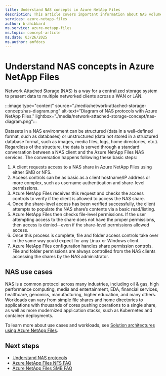 ```yaml
---
title: Understand NAS concepts in Azure NetApp Files
description: This article covers important information about NAS volumes when using Azure NetApp Files.
services: azure-netapp-files
author: b-ahibbard
ms.service: azure-netapp-files
ms.topic: concept-article
ms.date: 03/26/2025
ms.author: anfdocs
---
```

# Understand NAS concepts in Azure NetApp Files 

Network Attached Storage (NAS) is a way for a centralized storage system to present data to multiple networked clients across a WAN or LAN.  

:::image type="content" source="./media/network-attached-storage-concept/nas-diagram.png" alt-text="Diagram of NAS protocols with Azure NetApp Files." lightbox="./media/network-attached-storage-concept/nas-diagram.png":::

Datasets in a NAS environment can be structured (data in a well-defined format, such as databases) or unstructured (data not stored in a structured database format, such as images, media files, logs, home directories, etc.). Regardless of the structure, the data is served through a standard conversation between a NAS client and the Azure NetApp Files NAS services. The conversation happens following these basic steps:

1. A client requests access to a NAS share in Azure NetApp Files using either SMB or NFS.
1. Access controls can be as basic as a client hostname/IP address or more complex, such as username authentication and share-level permissions.
1. Azure NetApp Files receives this request and checks the access controls to verify if the client is allowed to access the NAS share.
1. Once the share-level access has been verified successfully, the client attempts to populate the NAS share’s contents via a basic read/listing.
1. Azure NetApp Files then checks file-level permissions. If the user attempting access to the share does not have the proper permissions, then access is denied--even if the share-level permissions allowed access. 
1. Once this process is complete, file and folder access controls take over in the same way you’d expect for any Linux or Windows client. 
1. Azure NetApp Files configuration handles share permission controls. File and folder permissions are always controlled from the NAS clients accessing the shares by the NAS administrator. 

## NAS use cases 

NAS is a common protocol across many industries, including oil & gas, high performance computing, media and entertainment, EDA, financial services, healthcare, genomics, manufacturing, higher education, and many others. Workloads can vary from simple file shares and home directories to applications with thousands of cores pushing operations to a single share, as well as more modernized application stacks, such as Kubernetes and container deployments. 

To learn more about use cases and workloads, see [Solution architectures using Azure NetApp Files](azure-netapp-files-solution-architectures.md).

## Next steps 
* [Understand NAS protocols](network-attached-storage-protocols.md)
* [Azure NetApp Files NFS FAQ](faq-nfs.md)
* [Azure NetApp Files SMB FAQ](faq-smb.md)
